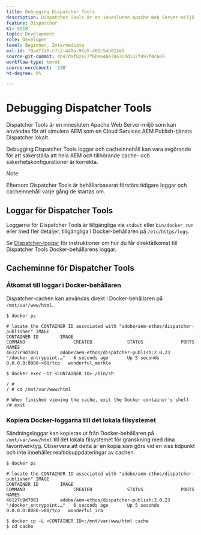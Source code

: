 ```yaml
---
title: Debugging Dispatcher Tools
description: Dispatcher Tools är en innesluten Apache Web Server-miljö som kan användas för att simulera AEM som en Cloud Services AEM Publish-tjänsts Dispatcher lokalt. Debugging Dispatcher Tools loggar och cacheinnehåll kan vara avgörande för att säkerställa att hela AEM och tillhörande cache- och säkerhetskonfigurationer är korrekta.
feature: Dispatcher
kt: 5918
topic: Development
role: Developer
level: Beginner, Intermediate
exl-id: f0adf7a6-c7c2-449a-9fa5-402c54b812e5
source-git-commit: 4b47daf82e27f6bea4be30e3cdd132f497f4c609
workflow-type: tm+mt
source-wordcount: '230'
ht-degree: 0%

---
```


# Debugging Dispatcher Tools

Dispatcher Tools är en innesluten Apache Web Server-miljö som kan användas för att simulera AEM som en Cloud Services AEM Publish-tjänsts Dispatcher lokalt.

Debugging Dispatcher Tools loggar och cacheinnehåll kan vara avgörande för att säkerställa att hela AEM och tillhörande cache- och säkerhetskonfigurationer är korrekta.

>[!NOTE]
>
>Eftersom Dispatcher Tools är behållarbaserat förstörs tidigare loggar och cacheinnehåll varje gång de startas om.

## Loggar för Dispatcher Tools

Loggarna för Dispatcher Tools är tillgängliga via `stdout` eller `bin/docker_run` eller med fler detaljer, tillgängliga i Docker-behållaren på `/etc/https/logs`.

Se [Dispatcher-loggar](./logs.md#dispatcher-logs) för instruktioner om hur du får direktåtkomst till Dispatcher Tools Docker-behållarens loggar.

## Cacheminne för Dispatcher Tools

### Åtkomst till loggar i Docker-behållaren

Dispatcher-cachen kan användas direkt i Docker-behållaren på ` /mnt/var/www/html`.

```shell
$ docker ps

# locate the CONTAINER ID associated with "adobe/aem-ethos/dispatcher-publisher" IMAGE
CONTAINER ID        IMAGE                                       COMMAND                  CREATED             STATUS              PORTS                  NAMES
46127c9d7081        adobe/aem-ethos/dispatcher-publish:2.0.23   "/docker_entrypoint.…"   6 seconds ago       Up 5 seconds        0.0.0.0:8080->80/tcp   wonderful_merkle

$ docker exec -it <CONTAINER ID> /bin/sh

/ # 
/ # cd /mnt/var/www/html

# When finished viewing the cache, exit the Docker container's shell
/# exit
```

### Kopiera Docker-loggarna till det lokala filsystemet

Sändningsloggar kan kopieras ut från Docker-behållaren på `/mnt/var/www/html` till det lokala filsystemet för granskning med dina favoritverktyg. Observera att detta är en kopia som görs vid en viss tidpunkt och inte innehåller realtidsuppdateringar av cachen.

```shell
$ docker ps

# locate the CONTAINER ID associated with "adobe/aem-ethos/dispatcher-publisher" IMAGE
CONTAINER ID        IMAGE                                       COMMAND                  CREATED             STATUS              PORTS                  NAMES
46127c9d7081        adobe/aem-ethos/dispatcher-publish:2.0.23   "/docker_entrypoint.…"   6 seconds ago       Up 5 seconds        0.0.0.0:8080->80/tcp   wonderful_ira

$ docker cp -L <CONTAINER ID>:/mnt/var/www/html cache 
$ cd cache
```
